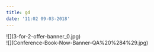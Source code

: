 ```yaml
---
title: gd
date: '11:02 09-03-2018'
---
```


<div class='sliding-banner'><div>![](3-for-2-offer-banner_0.jpg)</div><div>![](Conference-Book-Now-Banner-QA%20%284%29.jpg)</div></div>